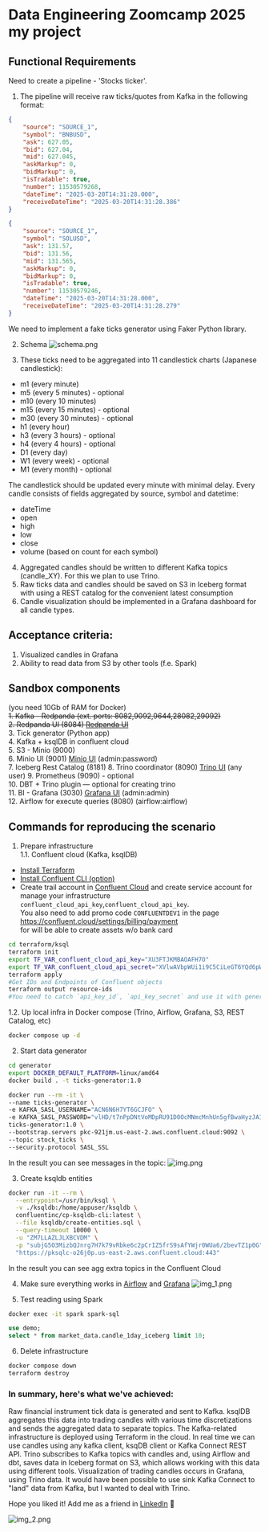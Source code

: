 # Data Engineering Zoomcamp 2025 my project

## Functional Requirements

Need to create a pipeline - 'Stocks ticker'.

1. The pipeline will receive raw ticks/quotes from Kafka in the following format:
```json
{
	"source": "SOURCE_1",
	"symbol": "BNBUSD",
	"ask": 627.05,
	"bid": 627.04,
	"mid": 627.045,
	"askMarkup": 0,
	"bidMarkup": 0,
	"isTradable": true,
	"number": 11530579268,
	"dateTime": "2025-03-20T14:31:28.000",
	"receiveDateTime": "2025-03-20T14:31:28.386"
}
```
```json
{
	"source": "SOURCE_1",
	"symbol": "SOLUSD",
	"ask": 131.57,
	"bid": 131.56,
	"mid": 131.565,
	"askMarkup": 0,
	"bidMarkup": 0,
	"isTradable": true,
	"number": 11530579246,
	"dateTime": "2025-03-20T14:31:28.000",
	"receiveDateTime": "2025-03-20T14:31:28.279"
}
```
We need to implement a fake ticks generator using Faker Python library.

2. Schema
![schema.png](schema.png)


3. These ticks need to be aggregated into 11 candlestick charts (Japanese candlestick):
- m1  (every minute)
- m5  (every 5 minutes) - optional
- m10 (every 10 minutes)
- m15 (every 15 minutes) - optional
- m30 (every 30 minutes) - optional
- h1  (every hour)      
- h3  (every 3 hours) - optional
- h4  (every 4 hours) - optional
- D1  (every day)
- W1  (every week) - optional
- M1  (every month) - optional

The candlestick should be updated every minute with minimal delay.
Every candle consists of fields aggregated by source, symbol and datetime:
- dateTime
- open
- high
- low
- close
- volume (based on count for each symbol)

4. Aggregated candles should be written to different Kafka topics (candle_XY).
For this we plan to use Trino.
5. Raw ticks data and candles should be saved on S3 in Iceberg format with using a REST catalog for the convenient latest consumption
6. Candle visualization should be implemented in a Grafana dashboard for all candle types.

## Acceptance criteria: 
1. Visualized candles in Grafana
2. Ability to read data from S3 by other tools (f.e. Spark)

## Sandbox components 
(you need 10Gb of RAM for Docker)  
~~1. Kafka - Redpanda (ext. ports: 8082,9092,9644,28082,29092)~~  
~~2. Redpanda UI (8084) [Redpanda UI](http://localhost:8084)~~  
3. Tick generator (Python app)  
4. Kafka + ksqlDB in confluent cloud  
5. S3 - Minio (9000)  
6. Minio UI (9001) [Minio UI](http://localhost:9001) (admin:password)  
7. Iceberg Rest Catalog (8181)
8. Trino coordinator (8090) [Trino UI](http://localhost:8090) (any user) 
9. Prometheus (9090) - optional  
10. DBT + Trino plugin — optional for creating trino  
11. BI - Grafana (3030) [Grafana UI](http://localhost:3030) (admin:admin)  
12. Airflow for execute queries (8080) (airflow:airflow)  

## Commands for reproducing the scenario 

1. Prepare infrastructure   
1.1. Confluent cloud (Kafka, ksqlDB)  

- [Install Terraform](https://developer.hashicorp.com/terraform/tutorials/aws-get-started/install-cli)  
- [Install Confluent CLI (option)](https://docs.confluent.io/confluent-cli/current/install.html)  
- Create trail account in [Confluent Cloud](https://www.confluent.io/get-started/) and create service account for manage your infrastructure `confluent_cloud_api_key`,`confluent_cloud_api_key`.   
You also need to add promo code `CONFLUENTDEV1` in the page https://confluent.cloud/settings/billing/payment  
for will be able to create assets w/o bank card  
```bash
cd terraform/ksql
terraform init
export TF_VAR_confluent_cloud_api_key="XU3FTJKMBAOAFH7O"
export TF_VAR_confluent_cloud_api_secret="XVlwAVbpWUi1i9C5CiLeGT6YQd6pW3UkBmVEKYla4AJYUY4pgeR5rUHHUL89bGcZ"
terraform apply
#Get IDs and Endpoints of Confluent objects
terraform output resource-ids
#You need to catch `api_key_id`, `api_key_secret` and use it with generator as `KAFKA_SASL_USERNAME`, `KAFKA_SASL_PASSWORD` accordingly
```
1.2. Up local infra in Docker compose (Trino, Airflow, Grafana, S3, REST Catalog, etc) 
```bash
docker compose up -d
```

2. Start data generator
```bash
cd generator
export DOCKER_DEFAULT_PLATFORM=linux/amd64
docker build . -t ticks-generator:1.0

docker run --rm -it \
--name ticks-generator \
-e KAFKA_SASL_USERNAME="ACN6N6H7YT6GCJFO" \
-e KAFKA_SASL_PASSWORD="vlHD/t7nPpDNtVoMDpRU91D0OcMNmcMnhUn5gfBwaHyzJA14/WpQlfRLkvJ5j+2T" \
ticks-generator:1.0 \
--bootstrap.servers pkc-921jm.us-east-2.aws.confluent.cloud:9092 \
--topic stock_ticks \
--security.protocol SASL_SSL

```
In the result you can see messages in the topic:
![img.png](img.png)

3. Create ksqldb entities 

```bash
docker run -it --rm \
  --entrypoint=/usr/bin/ksql \
  -v ./ksqldb:/home/appuser/ksqldb \
  confluentinc/cp-ksqldb-cli:latest \
  --file ksqldb/create-entities.sql \
  --query-timeout 10000 \
  -u "ZM7LLAZLJLXBCVDM" \
  -p "subjG5O3MizbQJnrg7H7k79vRbke6c2pCrIZ5frS9sAfYWjr0WUa6/2bevTZ1p0G" \
  "https://pksqlc-o26j0p.us-east-2.aws.confluent.cloud:443"
```
In the result you can see agg extra topics in the Confluent Cloud

4. Make sure everything works in [Airflow](http://localhost:8080/home) and [Grafana](http://localhost:3000/d/b0c81156-3fb5-4dce-85ed-1e30b6f32009/candlesticks?orgId=1)
![img_1.png](img_1.png)

5. Test reading using Spark
```bash
docker exec -it spark spark-sql
```
```sql
use demo;
select * from market_data.candle_1day_iceberg limit 10;
```

6. Delete infrastructure
```bash
docker compose down
terraform destroy
```


### In summary, here's what we've achieved:

Raw financial instrument tick data is generated and sent to Kafka. 
ksqlDB aggregates this data into trading candles with various time discretizations and sends the aggregated data to separate topics. 
The Kafka-related infrastructure is deployed using Terraform in the cloud. In real time we can use candles using any kafka client, ksqDB client or Kafka Connect REST API. 
Trino subscribes to Kafka topics with candles and, using Airflow and dbt, saves data in Iceberg format on S3, 
which allows working with this data using different tools. Visualization of trading candles occurs in Grafana, using Trino data.
It would have been possible to use sink Kafka Connect to "land" data from Kafka, but I wanted to deal with Trino.

Hope you liked it! Add me as a friend in [LinkedIn](https://www.linkedin.com/in/sergeytarabara/) 👋

![img_2.png](img_2.png)
